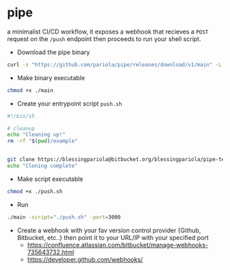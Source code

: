 # pipe

a minimalist CI/CD workflow, it exposes a webhook that recieves a `POST` request on the `/push` endpoint then proceeds to run your shell script.

- Download the pipe binary

```bash
curl -s "https://github.com/pariola/pipe/releases/download/v1/main" -L -o main
```

- Make binary executable

```bash
chmod +x ./main
```

- Create your entrypoint script `push.sh`

```bash
#!/bin/sh

# cleanup
echo "Cleaning up!"
rm -rf "$(pwd)/example"


git clone https://blessingpariola@bitbucket.org/blessingpariola/pipe-test.git "$(pwd)/example"
echo "Cloning complete"
```

- Make script executable

```bash
chmod +x ./push.sh
```

- Run

```bash
./main -script="./push.sh" -port=3000
```

- Create a webhook with your fav version control provider {Github, Bitbucket, etc..} then point it to your URL/IP with your specified port
  - https://confluence.atlassian.com/bitbucket/manage-webhooks-735643732.html
  - https://developer.github.com/webhooks/
